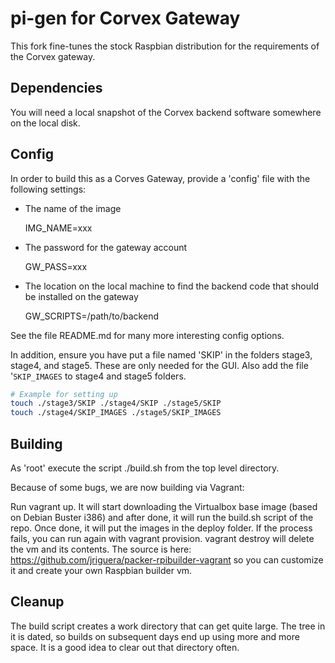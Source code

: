 # pi-gen for Corvex Gateway

This fork fine-tunes the stock Raspbian distribution for the requirements of 
the Corvex gateway.

## Dependencies

You will need a local snapshot of the Corvex backend software somewhere on the
local disk.

## Config

In order to build this as a Corves Gateway, provide a 'config' file
with the following settings:

 * The name of the image

   IMG_NAME=xxx

 * The password for the gateway account

   GW_PASS=xxx

 * The location on the local machine to find the backend code that should be installed on the gateway

   GW_SCRIPTS=/path/to/backend

See the file README.md for many more interesting config options.

In addition, ensure you have put a file named 'SKIP' in the folders
stage3, stage4, and stage5.  These are only needed for the GUI.  Also add the
file '`SKIP_IMAGES` to stage4 and stage5 folders.

```bash
# Example for setting up
touch ./stage3/SKIP ./stage4/SKIP ./stage5/SKIP
touch ./stage4/SKIP_IMAGES ./stage5/SKIP_IMAGES
```

## Building

As 'root' execute the script ./build.sh from the top level directory.

Because of some bugs, we are now building via Vagrant:

Run vagrant up. It will start downloading the Virtualbox base
image (based on Debian Buster i386) and after done, it will run the
build.sh script of the repo. Once done, it will put the images in
the deploy folder. If the process fails, you can run again with
vagrant provision. vagrant destroy will delete the vm and its
contents. The source is here:
https://github.com/jriguera/packer-rpibuilder-vagrant so you can
customize it and create your own Raspbian builder vm.

## Cleanup

The build script creates a work directory that can get quite large.  The tree
in it is dated, so builds on subsequent days end up using more and more space.
It is a good idea to clear out that directory often.
